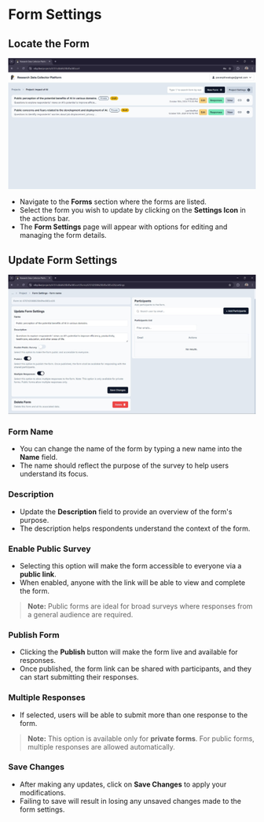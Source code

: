 # Form Settings

## Locate the Form

![forms page](images/29.jpg)

- Navigate to the **Forms** section where the forms are listed.
- Select the form you wish to update by clicking on the **Settings Icon** in the actions bar.
- The **Form Settings** page will appear with options for editing and managing the form details.

## Update Form Settings

![form settings page](images/30.jpg)

### Form Name

- You can change the name of the form by typing a new name into the **Name** field.
- The name should reflect the purpose of the survey to help users understand its focus.

### Description

- Update the **Description** field to provide an overview of the form's purpose.
- The description helps respondents understand the context of the form.

### Enable Public Survey

- Selecting this option will make the form accessible to everyone via a **public link**.
- When enabled, anyone with the link will be able to view and complete the form.

> **Note:** Public forms are ideal for broad surveys where responses from a general audience are required.

### Publish Form

- Clicking the **Publish** button will make the form live and available for responses.
- Once published, the form link can be shared with participants, and they can start submitting their responses.

### Multiple Responses

- If selected, users will be able to submit more than one response to the form.

> **Note:** This option is available only for **private forms**. For public forms, multiple responses are allowed automatically.

### Save Changes

- After making any updates, click on **Save Changes** to apply your modifications.
- Failing to save will result in losing any unsaved changes made to the form settings.
